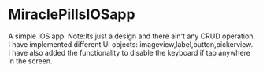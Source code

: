 # MiraclePillsIOSapp
A simple IOS app. Note:Its just a design and there ain't any CRUD operation.<br/>
I have implemented different UI objects: imageview,label,button,pickerview.<br/>
I have also added the functionality to disable the keyboard if tap anywhere in the screen.<br/>
